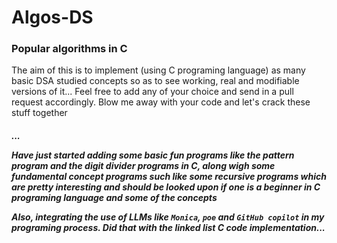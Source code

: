 # Algos-DS
### Popular algorithms in C
The aim of this is to implement (using C programing language) as many basic DSA studied concepts so as to see working, real and modifiable versions of it...
Feel free to add any of your choice and send in a pull request accordingly.
Blow me away with your code and let's crack these stuff together <h5 one line of code at a time/>...

Have just started adding some basic fun programs like the pattern program and the digit divider programs in C, along wigh some fundamental concept programs such like some recursive programs which are pretty interesting and should be looked upon if one is a beginner in C programing language and some of the concepts

Also, integrating the use of LLMs like `Monica`, `poe` and `GitHub copilot` in my programing process. Did that with the linked list C code implementation...
